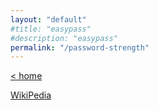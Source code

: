 ```yaml
---
layout: "default"
#title: "easypass"
#description: "easypass"
permalink: "/password-strength"
---
```


[< home](index.md)

<a href="https://en.wikipedia.org/wiki/Password_strength" target="_blank">WikiPedia</a>